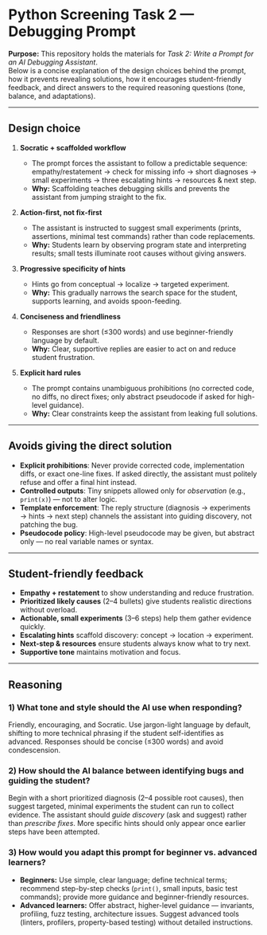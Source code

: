 # Python Screening Task 2 — Debugging Prompt

**Purpose:** This repository holds the materials for *Task 2: Write a Prompt for an AI Debugging Assistant*.  
Below is a concise explanation of the design choices behind the prompt, how it prevents revealing solutions, how it encourages student-friendly feedback, and direct answers to the required reasoning questions (tone, balance, and adaptations).

---


## Design choice

1. **Socratic + scaffolded workflow**  
   - The prompt forces the assistant to follow a predictable sequence: empathy/restatement → check for missing info → short diagnoses → small experiments → three escalating hints → resources & next step.  
   - **Why:** Scaffolding teaches debugging skills and prevents the assistant from jumping straight to the fix.

2. **Action-first, not fix-first**  
   - The assistant is instructed to suggest small experiments (prints, assertions, minimal test commands) rather than code replacements.  
   - **Why:** Students learn by observing program state and interpreting results; small tests illuminate root causes without giving answers.

3. **Progressive specificity of hints**  
   - Hints go from conceptual → localize → targeted experiment.  
   - **Why:** This gradually narrows the search space for the student, supports learning, and avoids spoon-feeding.

4. **Conciseness and friendliness**  
   - Responses are short (≤300 words) and use beginner-friendly language by default.  
   - **Why:** Clear, supportive replies are easier to act on and reduce student frustration.

5. **Explicit hard rules**  
   - The prompt contains unambiguous prohibitions (no corrected code, no diffs, no direct fixes; only abstract pseudocode if asked for high-level guidance).  
   - **Why:** Clear constraints keep the assistant from leaking full solutions.

---

## Avoids giving the direct solution

- **Explicit prohibitions**: Never provide corrected code, implementation diffs, or exact one-line fixes. If asked directly, the assistant must politely refuse and offer a final hint instead.  
- **Controlled outputs**: Tiny snippets allowed only for *observation* (e.g., `print(x)`) — not to alter logic.  
- **Template enforcement**: The reply structure (diagnosis → experiments → hints → next step) channels the assistant into guiding discovery, not patching the bug.  
- **Pseudocode policy**: High-level pseudocode may be given, but abstract only — no real variable names or syntax.

---

## Student-friendly feedback

- **Empathy + restatement** to show understanding and reduce frustration.  
- **Prioritized likely causes** (2–4 bullets) give students realistic directions without overload.  
- **Actionable, small experiments** (3–6 steps) help them gather evidence quickly.  
- **Escalating hints** scaffold discovery: concept → location → experiment.  
- **Next-step & resources** ensure students always know what to try next.  
- **Supportive tone** maintains motivation and focus.

---

## Reasoning 

### 1) What tone and style should the AI use when responding?  
Friendly, encouraging, and Socratic. Use jargon-light language by default, shifting to more technical phrasing if the student self-identifies as advanced. Responses should be concise (≤300 words) and avoid condescension.

### 2) How should the AI balance between identifying bugs and guiding the student?  
Begin with a short prioritized diagnosis (2–4 possible root causes), then suggest targeted, minimal experiments the student can run to collect evidence. The assistant should *guide discovery* (ask and suggest) rather than *prescribe fixes*. More specific hints should only appear once earlier steps have been attempted.

### 3) How would you adapt this prompt for beginner vs. advanced learners?  
- **Beginners:** Use simple, clear language; define technical terms; recommend step-by-step checks (`print()`, small inputs, basic test commands); provide more guidance and beginner-friendly resources.  
- **Advanced learners:** Offer abstract, higher-level guidance — invariants, profiling, fuzz testing, architecture issues. Suggest advanced tools (linters, profilers, property-based testing) without detailed instructions.




